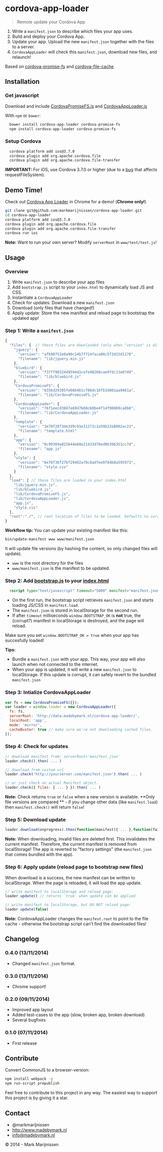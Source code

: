 cordova-app-loader
==========
> Remote update your Cordova App

1. Write a `manifest.json` to describe which files your app uses.
2. Build and deploy your Cordova App.
3. Update your app. Upload the new `manifest.json` together with the files to a server.
4. `CordovaAppLoader` will check this `manifest.json`, download new files, and relaunch!

Based on [cordova-promise-fs](https://github.com/markmarijnissen/cordova-promise-fs) and [cordova-file-cache](https://github.com/markmarijnissen/cordova-file-cache).

## Installation

### Get javascript

Download and include [CordovaPromiseFS.js](https://raw.githubusercontent.com/markmarijnissen/cordova-promise-fs/master/dist/CordovaPromiseFS.js) and [CordovaAppLoader.js](https://raw.githubusercontent.com/markmarijnissen/cordova-app-loader/master/www/lib/CordovaAppLoader.js)

With `npm` or `bower`:

```bash
  bower install cordova-app-loader cordova-promise-fs
  npm install cordova-app-loader cordova-promise-fs
```

### Setup Cordova

```bash
  cordova platform add ios@3.7.0
  cordova plugin add org.apache.cordova.file
  cordova plugin add org.apache.cordova.file-transfer
```

**IMPORTANT:** For iOS, use Cordova 3.7.0 or higher (due to a [bug](https://github.com/AppGyver/steroids/issues/534) that affects requestFileSystem).

## Demo Time!

Check out [Cordova App Loader](http://data.madebymark.nl/cordova-app-loader/index.html) in Chrome for a demo! (**Chrome only!**)

```bash
git clone git@github.com:markmarijnissen/cordova-app-loader.git
cd cordova-app-loader
cordova platform add ios@3.7.0
cordova plugin add org.apache.cordova.file
cordova plugin add org.apache.cordova.file-transfer
cordova run ios
```

**Note:** Want to run your own server? Modify `serverRoot` in `www/test/test.js`!

## Usage

### Overview

1. Write `manifest.json` to describe your app files
2. Add `bootstrap.js` script to your `index.html` to dynamically load JS and CSS.
3. Instantiate a `CordovaAppLoader`
4. Check for updates: Download a new `manifest.json`
5. Download (only files that have changed!)
6. Apply update: Store the new manifest and reload page to bootstrap the updated app!

### Step 1: Write a `manifest.json`

```javascript
{
  "files": {  // these files are downloaded (only when "version" is different from current version!)
    "jquery": {
      "version": "afb90752e0a90c24b7f724faca86c5f3d15d1178",
      "filename": "lib/jquery.min.js"
    },
    "bluebird": {
      "version": "f37ff9832449594d1cefe98260cae9fdc13e0749",
      "filename": "lib/bluebird.js"
    },
    "CordovaPromiseFS": {
      "version": "635bd29385fe6664b1cf86dc16fb3d801aa9461a",
      "filename": "lib/CordovaPromiseFS.js"
    },
    "CordovaAppLoader": {
      "version": "76f1eecd3887e69d7b08c60be4f14f90069ca8b8",
      "filename": "lib/CordovaAppLoader.js"
    },
    "template": {
      "version": "3e70f2873de3d9c91e31271c1a59b32e8002ac23",
      "filename": "template.html"
    },
    "app": {
      "version": "8c99369a825644e68e21433d78ed8b396351cc7d",
      "filename": "app.js"
    },
    "style": {
      "version": "6e76f36f27bf29402a70c8adfee0f84b8a595973",
      "filename": "style.css"
    }
  },
  "load": [ // these files are loaded in your index.html
    "lib/jquery.min.js",
    "lib/bluebird.js",
    "lib/CordovaPromiseFS.js",
    "lib/CordovaAppLoader.js",
    "app.js",
    "style.css"
  ],
  "root":"./", // root location of files to be loaded. Defaults to current location: `./`
}
```

**Workflow tip:**
You can update your existing manifest like this:

```bash
bin/update-manifest www www/manifest.json
```

It will update file versions (by hashing the content, so only changed files will update).

* `www` is the root directory for the files
* `www/manifest.json` is the manifest to be updated.


### Step 2: Add [bootstrap.js](https://raw.githubusercontent.com/markmarijnissen/cordova-app-loader/master/www/bootstrap.js) to your [index.html](https://raw.githubusercontent.com/markmarijnissen/cordova-app-loader/master/www/index.html)

```html
  <script type="text/javascript" timeout="5000" manifest="manifest.json" src="bootstrap.js"></script>
```

* On the first run, the bootstrap script retrieves `manifest.json` and starts loading JS/CSS in `manifest.load`.
* The `manifest.json` is stored in localStorage for the second run.
* If after `timeout` milliseconds `window.BOOTSTRAP_OK` is **not** true, the (corrupt?) manifest in localStorage is destroyed, and the page will reload.

Make sure you set `window.BOOTSTRAP_OK = true` when your app has succesfully loaded!

**Tips:**

* Bundle a `manifest.json` with your app. This way, your app will also launch when not connected to the internet.
* When your app is updated, it will write a new `manifest.json` to localStorage. If this update is corrupt, it can safely revert to the bundled `manifest.json`

### Step 3: Intialize CordovaAppLoader

```javascript
var fs = new CordovaPromiseFS({});
var loader = window.loader = new CordovaAppLoader({
  fs: fs,
  serverRoot: 'http://data.madebymark.nl/cordova-app-loader/',
  localRoot: 'app',
  mode: 'mirror',
  cacheBuster: true // make sure we're not downloading cached files.
});
```

### Step 4: Check for updates

```javascript
// download manifest from: serverRoot+'manifest.json'
loader.check().then( ... )  

// download from custom url
loader.check('http://yourserver.com/manifest.json').then( ... ) 

// or just check an actual Manifest object.
loader.check({ files: { ... } }).then( ... ) 
```

**Note:** Check returns `true` or `false` when a new version is available. **Only file versions are compared ** - if you change other data (like `manifest.load`) then `manifest.check()` will return `false`!

### Step 5: Download update

```javascript
loader.download(onprogress).then(function(manifest){ ... },function(failedDownloadUrlArray){ ... });
```

**Note:** When downloading, invalid files are deleted first. This invalidates the current manifest. Therefore, the current manifest is removed from localStorage! The app is reverted to "factory settings" (the `manifest.json` that comes bundled with the app).

### Step 6: Apply update (reload page to bootstrap new files)

When download is a success, the new manifest can be written to localStorage. 
When the page is reloaded, it will load the app update.

```javascript
// write manifest to localStorage and reload page:
loader.update() // returns `true` when update can be applied

// write manifest to localStorage, but DO NOT reload page:
loader.update(false)
```

**Note:** CordovaAppLoader changes the `manifest.root` to point to the file cache - otherwise the bootstrap script can't find the downloaded files!

## Changelog

### 0.4.0 (13/11/2014)

* Changed `manifest.json` format.

### 0.3.0 (13/11/2014)

* Chrome support!

### 0.2.0 (09/11/2014)

* Improved app layout
* Added test-cases to the app (slow, broken app, broken download)
* Several bugfixes

### 0.1.0 (07/11/2014)

* First release

## Contribute

Convert CommonJS to a browser-version:
```bash
npm install webpack -g
npm run-script prepublish
```

Feel free to contribute to this project in any way. The easiest way to support this project is by giving it a star.

## Contact
-   @markmarijnissen
-   http://www.madebymark.nl
-   info@madebymark.nl

© 2014 - Mark Marijnissen